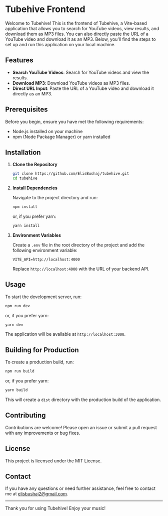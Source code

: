 # Tubehive Frontend

Welcome to Tubehive! This is the frontend of Tubehive, a Vite-based application that allows you to search for YouTube videos, view results, and download them as MP3 files. You can also directly paste the URL of a YouTube video and download it as an MP3. Below, you'll find the steps to set up and run this application on your local machine.

## Features

- **Search YouTube Videos**: Search for YouTube videos and view the results.
- **Download MP3**: Download YouTube videos as MP3 files.
- **Direct URL Input**: Paste the URL of a YouTube video and download it directly as an MP3.

## Prerequisites

Before you begin, ensure you have met the following requirements:

- Node.js installed on your machine
- npm (Node Package Manager) or yarn installed

## Installation

1. **Clone the Repository**

   ```bash
   git clone https://github.com/ElisBushaj/tubehive.git
   cd tubehive
   ```

2. **Install Dependencies**

   Navigate to the project directory and run:

   ```bash
   npm install
   ```

   or, if you prefer yarn:

   ```bash
   yarn install
   ```

3. **Environment Variables**

   Create a `.env` file in the root directory of the project and add the following environment variable:

   ```plaintext
   VITE_API=http://localhost:4000
   ```

   Replace `http://localhost:4000` with the URL of your backend API.

## Usage

To start the development server, run:

```bash
npm run dev
```

or, if you prefer yarn:

```bash
yarn dev
```

The application will be available at `http://localhost:3000`.

## Building for Production

To create a production build, run:

```bash
npm run build
```

or, if you prefer yarn:

```bash
yarn build
```

This will create a `dist` directory with the production build of the application.

## Contributing

Contributions are welcome! Please open an issue or submit a pull request with any improvements or bug fixes.

## License

This project is licensed under the MIT License.

## Contact

If you have any questions or need further assistance, feel free to contact me at elisbushaj2@gmail.com.

---

Thank you for using Tubehive! Enjoy your music!
